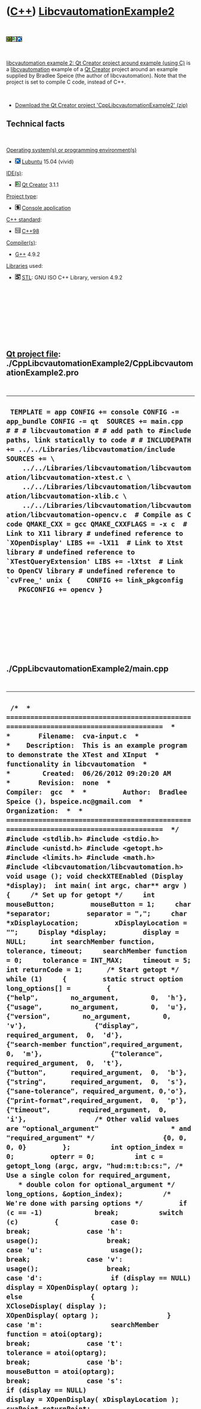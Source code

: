 
 

 

 

 

 

([C++](Cpp.md)) [LibcvautomationExample2](CppLibcvautomationExample2.md)
==========================================================================

 

![Qt](PicQt.png)![Qt
Creator](PicQtCreator.png)![Lubuntu](PicLubuntu.png)

 

[libcvautomation example 2: Qt Creator project around example (using
C)](CppLibcvautomationExample2.md) is a
[libcvautomation](CppLibcvautomation.md) example of a [Qt
Creator](CppQtCreator.md) project around an example supplied by Bradlee
Speice (the author of libcvautomation). Note that the project is set to
compile C code, instead of C++.

 

-   [Download the Qt Creator project
    'CppLibcvautomationExample2' (zip)](CppLibcvautomationExample2.zip)

Technical facts
---------------

 

[Operating system(s) or programming environment(s)](CppOs.md)

-   ![Lubuntu](PicLubuntu.png) [Lubuntu](CppLubuntu.md) 15.04 (vivid)

[IDE(s)](CppIde.md):

-   ![Qt Creator](PicQtCreator.png) [Qt Creator](CppQtCreator.md) 3.1.1

[Project type](CppQtProjectType.md):

-   ![console](PicConsole.png) [Console
    application](CppConsoleApplication.md)

[C++ standard](CppStandard.md):

-   ![C++98](PicCpp98.png) [C++98](Cpp98.md)

[Compiler(s)](CppCompiler.md):

-   [G++](CppGpp.md) 4.9.2

[Libraries](CppLibrary.md) used:

-   ![STL](PicStl.png) [STL](CppStl.md): GNU ISO C++ Library, version
    4.9.2

 

 

 

 

 

[Qt project file](CppQtProjectFile.md): ./CppLibcvautomationExample2/CppLibcvautomationExample2.pro
----------------------------------------------------------------------------------------------------

 

  ------------------------------------------------------------------------------------------------------------------------------------------------------------------------------------------------------------------------------------------------------------------------------------------------------------------------------------------------------------------------------------------------------------------------------------------------------------------------------------------------------------------------------------------------------------------------------------------------------------------------------------------------------------------------------------------------------------------------------------------------------------------------------------------------------------------------------------------------------
  ``  TEMPLATE = app CONFIG += console CONFIG -= app_bundle CONFIG -= qt  SOURCES += main.cpp  # # # libcvautomation # # add path to #include paths, link statically to code # # INCLUDEPATH += ../../Libraries/libcvautomation/include SOURCES += \     ../../Libraries/libcvautomation/libcvautomation/libcvautomation-xtest.c \     ../../Libraries/libcvautomation/libcvautomation/libcvautomation-xlib.c \     ../../Libraries/libcvautomation/libcvautomation/libcvautomation-opencv.c  # Compile as C code QMAKE_CXX = gcc QMAKE_CXXFLAGS = -x c  # Link to X11 library # undefined reference to `XOpenDisplay' LIBS += -lX11  # Link to Xtst library # undefined reference to `XTestQueryExtension' LIBS += -lXtst  # Link to OpenCV library # undefined reference to `cvFree_' unix {    CONFIG += link_pkgconfig    PKGCONFIG += opencv } ``
  ------------------------------------------------------------------------------------------------------------------------------------------------------------------------------------------------------------------------------------------------------------------------------------------------------------------------------------------------------------------------------------------------------------------------------------------------------------------------------------------------------------------------------------------------------------------------------------------------------------------------------------------------------------------------------------------------------------------------------------------------------------------------------------------------------------------------------------------------------

 

 

 

 

 

./CppLibcvautomationExample2/main.cpp
-------------------------------------

 

  ------------------------------------------------------------------------------------------------------------------------------------------------------------------------------------------------------------------------------------------------------------------------------------------------------------------------------------------------------------------------------------------------------------------------------------------------------------------------------------------------------------------------------------------------------------------------------------------------------------------------------------------------------------------------------------------------------------------------------------------------------------------------------------------------------------------------------------------------------------------------------------------------------------------------------------------------------------------------------------------------------------------------------------------------------------------------------------------------------------------------------------------------------------------------------------------------------------------------------------------------------------------------------------------------------------------------------------------------------------------------------------------------------------------------------------------------------------------------------------------------------------------------------------------------------------------------------------------------------------------------------------------------------------------------------------------------------------------------------------------------------------------------------------------------------------------------------------------------------------------------------------------------------------------------------------------------------------------------------------------------------------------------------------------------------------------------------------------------------------------------------------------------------------------------------------------------------------------------------------------------------------------------------------------------------------------------------------------------------------------------------------------------------------------------------------------------------------------------------------------------------------------------------------------------------------------------------------------------------------------------------------------------------------------------------------------------------------------------------------------------------------------------------------------------------------------------------------------------------------------------------------------------------------------------------------------------------------------------------------------------------------------------------------------------------------------------------------------------------------------------------------------------------------------------------------------------------------------------------------------------------------------------------------------------------------------------------------------------------------------------------------------------------------------------------------------------------------------------------------------------------------------------------------------------------------------------------------------------------------------------------------------------------------------------------------------------------------------------------------------------------------------------------------------------------------------------------------------------------------------------------------------------------------------------------------------------------------------------------------------------------------------------------------------------------------------------------------------------------------------------------------------------------------------------------------------------------------------------------------------------------------------------------------------------------------------------------------------------------------------------------------------------------------------------------------------------------------------------------------------------------------------------------------------------------------------------------------------------------------------------------------------------------------------------------------------------------------------------------------------------------------------------------------------------------------------------------------------------------------------------------------------------------------------------------------------------------------------------------------------------------------------------------------------------------------------------------------------------------------------------------------------------------------------------------------------------------------------------------------------------------------------------------------------------------------------------------------------------------------------------------------------------------------------------------------------------------------------------------------------------------------------------------------------------------------------------------------------------------------------------------------------------------------------------------------------------------------------------------------------------------------------------------------------------------------------------------------------------------------------------------------------------------------------------------------------------------------------------------------------------------------------------------------------------------------------------------------------------------------------------------------------------------------------------------------------------------------------------------------------------------------------------------------------------------------------------------------------------------------------------------------------------------------------------------------------------------------------------------------------------------------------------------------------------------------------------------------------------------------------------------------------------------------------------------------------------------------------------------------------------------------------------------------------------------------------------------------------------------------------------------------------------------------------------------------------------------------------------------------------------------------------------------------------------------------------------------------------------------------------------------------------------------------------------------------------------------------------------------------------------------------------------------------------------------------------------------------------------------------------------------------------------------------------------------------------------------------------------------------------------------------------------------------------------------------------------------------------------------------------------------------------------------------------------------------------------------------------------------------------------------------------------------------------------------------------------------------------------------------------------------------------------------------------------------------------------------------------------------------------------------------------------------------------------------------------------------------------------------------------------------------------------------------------------------------------------------------------------------------------------------------------------------------------------------------------------------------------------------------------------------------------------------------------------------------------------------------------------------------------------------------------------------------------------------------------------------------------------------------------------------------------------------------------------------------------------------------------------------------------------------------------------------------------------------------------------------------------------------------------------------------------------------------------------------------------------------------------------------------------------------------------------------------------------------------------------------------------------------------------------------------------------------------------------------------------------------------------------------------------------------------------------------------------------------------------------------------------------------------------------------------------------------------------------------------------------------------------------------------------------------------------------------------------------------------------------------------------------------------------------------------------------------------------------------------------------------------------------------------------------------------------------------------------------------------------------------------------------------------------------------------------------------------------------------------------------------------------------------------------------------------------------------------------------------------------------------------------------------------------------------------------------------------------------------------------------------------------------------------------------------------------------------------------------------------------------------------------------------------------------------------------------------------------------------------------------------------------------------------------------------------------------------------------------------------------------------------------------------------------------------------------------------------------------------------------------------------------------------------------------------------------------------------------------------------------------------------------------------------------------------------------------------------------------------------------------------------------------------------------------------------------------------------------------------------------------------------------------------------------------------------------------------------------------------------------------------------------------------------------------------------------------------------------------------------
  ``  /*  * =====================================================================================  *  *       Filename:  cva-input.c  *  *    Description:  This is an example program to demonstrate the XTest and XInput  *                  functionality in libcvautomation  *  *        Created:  06/26/2012 09:20:20 AM  *       Revision:  none  *       Compiler:  gcc  *  *         Author:  Bradlee Speice (), bspeice.nc@gmail.com  *   Organization:  *  * =====================================================================================  */ #include <stdlib.h> #include <stdio.h> #include <unistd.h> #include <getopt.h> #include <limits.h> #include <math.h>  #include <libcvautomation/libcvautomation.h>  void usage (); void checkXTEEnabled (Display *display);  int main( int argc, char** argv ) {     /* Set up for getopt */     int mouseButton;         mouseButton = 1;     char *separator;         separator = ",";     char *xDisplayLocation;         xDisplayLocation = "";     Display *display;         display = NULL;      int searchMember function, tolerance, timeout;     searchMember function = 0;     tolerance = INT_MAX;     timeout = 5;      int returnCode = 1;      /* Start getopt */     while (1)     {         static struct option long_options[] =         {                 {"help",        no_argument,        0,  'h'},                 {"usage",       no_argument,        0,  'u'},                 {"version",        no_argument,        0,  'v'},                 {"display",     required_argument,  0,  'd'},                 {"search-member function",required_argument,    0,  'm'},                 {"tolerance",   required_argument,  0,  't'},                 {"button",      required_argument,  0,  'b'},                 {"string",      required_argument,  0,  's'},                 {"sane-tolerance", required_argument, 0,'o'},                 {"print-format",required_argument,  0,  'p'},                 {"timeout",       required_argument,  0,  'i'},                 /* Other valid values are "optional_argument"                  * and "required_argument" */                 {0, 0, 0, 0}         };          int option_index = 0;         opterr = 0;          int c = getopt_long (argc, argv, "hud:m:t:b:cs:", /* Use a single colon for required_argument,                                                            * double colon for optional_argument */                             long_options, &option_index);          /* We're done with parsing options */         if (c == -1)             break;          switch (c)         {             case 0:                 break;              case 'h':                 usage();                 break;              case 'u':                 usage();                 break;              case 'v':                 usage();                 break;              case 'd':                 if (display == NULL)                     display = XOpenDisplay( optarg );                 else                 {                     XCloseDisplay( display );                     XOpenDisplay( optarg );                 }              case 'm':                 searchMember function = atoi(optarg);                 break;              case 't':                 tolerance = atoi(optarg);                 break;              case 'b':                 mouseButton = atoi(optarg);                 break;              case 's':                 if (display == NULL)                     display = XOpenDisplay( xDisplayLocation );                 cvaPoint returnPoint;                 returnPoint = xte_commandString( display, optarg, mouseButton, searchMember function, tolerance, timeout );                  if (returnPoint.x == -2 && returnPoint.y == -2)                 {                     /* Not an error, just that the command didn't use returnPoint */                     printf("%s\n", optarg);                     returnCode = 0;                 }                  else if (returnPoint.x != -1 && returnPoint.y != -1)                 {                     printf("%s%s%i%s%i\n", optarg, separator, returnPoint.x, separator, returnPoint.y);                     returnCode = 0;                 }                  break;              case 'o':                 tolerance = atoi(optarg);                 /* Provide a more sane way to configure tolerance:                  * --sane-tolerance=100 ~= INT_MAX */                 tolerance = pow(1.2397076, tolerance);                 break;              case 'i':                 timeout = atoi(optarg);                 break;              case '?':                 /* Error routine */                 break;              default:                 fprintf( stderr, "Unknown option..." );                 exit(0);         };     }      if ( display != NULL )         XCloseDisplay( display );      return returnCode; }  /*  * ===  FUNCTION  ======================================================================  *         Name:  usage  *  Description:  I really shouldn't need to write this  * =====================================================================================  */ void usage ( ) {         fprintf( stderr, "\ Libcvautomation version: %s\n\ cva-input -s <command_string>\n\ \n\ The cva-input program demonstrates the XTest section of libcvautomation.\n\ The return code is 1 if there are no commands given, or if all commands fail.\n\ It is 0 otherwise.\n\ \n\ Usage: \n\ \n\ \t-h, --help:\t\tDisplay this usage message.\n\ \t-u, --usage:\t\tDisplay this usage message.\n\ \t-d, --display:\t\tSpecify the X display to use.\n\ \t-m, --search-member function:\tSpecify a member function to search by. See `cva-match --help\'\n\ \t\t\t\tfor more information on this.\n\ \t-t, --tolerance:\tSpecify how strict the match is.\n\ \t-b, --button:\t\tSpecify the mouse button to press (default 1).\n\ \t-c, --center:\t\tInstead of matching the top-left corner of an image,\n\ \t\t\t\tmatch the center of the image.\n\ \t-o, --sane-tolerance:\tSet the tolerance using a scale of 1-100,\n\ \t-i, --timeout:\t\tSpecify the timeout to use when using the 'waitfor' function\n\ \t-s, --string:\t\tCommand string - see below.\n\ \t\t\t\tPlease make sure to use the '-t' or '-o' options when using this.\n\ \n\ This program works kind of like a mini-language. All options\n\ are parsed left-to-right, and executed right there. Thus, specifying \"--display\"\n\ at different places in the options will cause this program to use the most recent\n\ given display.\n\ Available commands:\n\ \tmouseclick:\tClick the mouse in-place.\n\ \timouseclick:\tClick the mouse at an image's top-left corner.\n\ \ticmouseclick:\tClick the mouse at an image's center.\n\ \tmousexy:\tMove the mouse to the given coordinate.\n\ \tmouserxy:\tMove the mouse by the given x and y values (relative motion).\n\ \tmouseimage:\tMove the mouse to an image's top-left corner.\n\ \tcmouseimage:\tMove the mouse to an image's center.\n\ \tmousedown:\tPush and leave down a mouse button.\n\ \tmouseup:\tRelease a mouse button.\n\ \tmousejiggle:\tJiggle the mouse (helps to activate some widgets).\n\ \tmousescrollu:\tScroll the mouse wheel up.\n\ \tmousescrolld:\tScroll the mouse wheel down.\n\ \tmouselocation:\tReturn the location of the mouse.\n\ \tkeyclick:\tClick a keyboard button.\n\ \tkeydown:\tPush and leave down a keyboard button.\n\ \tkeyup:\tRelease a keyboard button.\n\ \tkeystring:\tInput a string of keys to X11.\n\ \twaitfor:\tWait for an image to be displayed.\n\ \n\ If you have any questions, comments, concerns, email <%s>.\n\n", LIBCVAUTOMATION_VERSION, LIBCVAUTOMATION_BUGREPORT );      exit (0);  }       /* -----  end of function usage  ----- */  void checkXTEEnabled ( Display *display ) {     /* Make sure we have the XTest Extensions enabled.      * This is a quick wrapper. */     if (! xte_XTestSupported( display ))     {         printf("The XTest extension is not supported! Aborting...");         exit(255);     } }  /* Doxygen Information */ /** \file cva-input.c  * \brief The cva-input program to demonstrate Libcvautomation's XTest functionality  * \author Bradlee Speice <bspeice@uncc.edu>  */  /* The biggest purpose of documenting this code is to trick doxygen into making a man page for it. */ /** \page cva-input  *  * \author Bradlee Speice <bspeice@uncc.edu>  * \section usage Usage:  * This program works kind of like a mini-language. All options are parsed left-to-right, and executed right there. Thus, specifying "--display" at different places in the options will cause this program to use the most recent given display.  * The return code is 1 if there are no commands given, or if all commands fail. It is 0 otherwise.  * \section example Example Usage:  * Click the mouse:  *  * cva-input -s 'click 1'  *  * Press key 'a':  *  * cva-input -s 'keyclick a'  *  * \section options Full Options:  *  * -h, --help:            Display this usage message.  *  * -u, --usage:           Display this usage message.  *  * -d, --display:     Specify the X display to use.  *  * -m, --search-member function:  Specify a member function to search by. See <tt>cva-match --help</tt> for more information on this.  *  * -t, --tolerance:       Specify how strict the match is.  *  * -b, --button:      Specify the mouse button to press (default 1).  *  * -c, --center:      Instead of matching the top-left corner of an image, match the center of the image.  *  * -o, --sane-tolerance: Set the tolerance using a scale of 1-100, rather than INT_MIN to INT_MAX (100 ~= INT_MAX)  *  * -s, --string:      Command string - see below.  *  * -i, --timeout:       Specify the timeout to use when using the 'waitfor' command  *  *  * \section commands Full Command List:  * \c mouseclick:   Click the mouse in-place.  *  * \c imouseclick:  Click the mouse at an image's top-left corner.  *  * \c icmouseclick: Click the mouse at an image's center.  *  * \c mousexy:  Move the mouse to the given coordinate.  *  * \c mouserxy: Move the mouse by the given x and y values (relative motion).  *  * \c mouseimage:   Move the mouse to an image's top-left corner.  *  * \c cmouseimage:  Move the mouse to an image's center.  *  * \c mousedown:    Push and leave down a mouse button.  *  * \c mouseup:  Release a mouse button.  *  * \c mousejiggle:  Jiggle the mouse (helps to activate some widgets).  *  * \c mousescrollu: Scroll the mouse wheel up  *  * \c mousescrolld: Scroll the mouse wheel down  *  * \c mouselocation: Return the current location of the mouse  *  * \c keyclick: Click a keyboard button.  *  * \c keydown:  Push and leave down a keyboard button.  *  * \c keyup:    Release a keyboard button.  *  * \c keystring:    Input a string of keys to X11.  *  * \c waitfor:  Wait for an image to be displayed  *  * \section contact Contact Information:  * Questions? Comments? Concerns? Suggestions? Send all feedback to Bradlee Speice at <bspeice@uncc.edu>  */ ``
  ------------------------------------------------------------------------------------------------------------------------------------------------------------------------------------------------------------------------------------------------------------------------------------------------------------------------------------------------------------------------------------------------------------------------------------------------------------------------------------------------------------------------------------------------------------------------------------------------------------------------------------------------------------------------------------------------------------------------------------------------------------------------------------------------------------------------------------------------------------------------------------------------------------------------------------------------------------------------------------------------------------------------------------------------------------------------------------------------------------------------------------------------------------------------------------------------------------------------------------------------------------------------------------------------------------------------------------------------------------------------------------------------------------------------------------------------------------------------------------------------------------------------------------------------------------------------------------------------------------------------------------------------------------------------------------------------------------------------------------------------------------------------------------------------------------------------------------------------------------------------------------------------------------------------------------------------------------------------------------------------------------------------------------------------------------------------------------------------------------------------------------------------------------------------------------------------------------------------------------------------------------------------------------------------------------------------------------------------------------------------------------------------------------------------------------------------------------------------------------------------------------------------------------------------------------------------------------------------------------------------------------------------------------------------------------------------------------------------------------------------------------------------------------------------------------------------------------------------------------------------------------------------------------------------------------------------------------------------------------------------------------------------------------------------------------------------------------------------------------------------------------------------------------------------------------------------------------------------------------------------------------------------------------------------------------------------------------------------------------------------------------------------------------------------------------------------------------------------------------------------------------------------------------------------------------------------------------------------------------------------------------------------------------------------------------------------------------------------------------------------------------------------------------------------------------------------------------------------------------------------------------------------------------------------------------------------------------------------------------------------------------------------------------------------------------------------------------------------------------------------------------------------------------------------------------------------------------------------------------------------------------------------------------------------------------------------------------------------------------------------------------------------------------------------------------------------------------------------------------------------------------------------------------------------------------------------------------------------------------------------------------------------------------------------------------------------------------------------------------------------------------------------------------------------------------------------------------------------------------------------------------------------------------------------------------------------------------------------------------------------------------------------------------------------------------------------------------------------------------------------------------------------------------------------------------------------------------------------------------------------------------------------------------------------------------------------------------------------------------------------------------------------------------------------------------------------------------------------------------------------------------------------------------------------------------------------------------------------------------------------------------------------------------------------------------------------------------------------------------------------------------------------------------------------------------------------------------------------------------------------------------------------------------------------------------------------------------------------------------------------------------------------------------------------------------------------------------------------------------------------------------------------------------------------------------------------------------------------------------------------------------------------------------------------------------------------------------------------------------------------------------------------------------------------------------------------------------------------------------------------------------------------------------------------------------------------------------------------------------------------------------------------------------------------------------------------------------------------------------------------------------------------------------------------------------------------------------------------------------------------------------------------------------------------------------------------------------------------------------------------------------------------------------------------------------------------------------------------------------------------------------------------------------------------------------------------------------------------------------------------------------------------------------------------------------------------------------------------------------------------------------------------------------------------------------------------------------------------------------------------------------------------------------------------------------------------------------------------------------------------------------------------------------------------------------------------------------------------------------------------------------------------------------------------------------------------------------------------------------------------------------------------------------------------------------------------------------------------------------------------------------------------------------------------------------------------------------------------------------------------------------------------------------------------------------------------------------------------------------------------------------------------------------------------------------------------------------------------------------------------------------------------------------------------------------------------------------------------------------------------------------------------------------------------------------------------------------------------------------------------------------------------------------------------------------------------------------------------------------------------------------------------------------------------------------------------------------------------------------------------------------------------------------------------------------------------------------------------------------------------------------------------------------------------------------------------------------------------------------------------------------------------------------------------------------------------------------------------------------------------------------------------------------------------------------------------------------------------------------------------------------------------------------------------------------------------------------------------------------------------------------------------------------------------------------------------------------------------------------------------------------------------------------------------------------------------------------------------------------------------------------------------------------------------------------------------------------------------------------------------------------------------------------------------------------------------------------------------------------------------------------------------------------------------------------------------------------------------------------------------------------------------------------------------------------------------------------------------------------------------------------------------------------------------------------------------------------------------------------------------------------------------------------------------------------------------------------------------------------------------------------------------------------------------------------------------------------------------------------------------------------------------------------------------------------------------------------------------------------------------------------------------------------------------------------------------------------------------------------------------------------------------------------------------------------------------------------------------------------------------------------------------------------------------------------------------------------------------------------------------------------------------------------------------------------------------------------------------------------------------------------------------------------------------------------

 

 

 

 

 

./CppLibcvautomationExample2/CppLibcvautomationExample2.sh
----------------------------------------------------------

 

  ----------------------------------------------------------------------------------------------------------------------------------------------------------------------------------------------------------------------
  ` #!/bin/sh ./CppLibcvautomationExample2 -s "mouselocation"  ./CppLibcvautomationExample2 -s "mousexy 100 100"  ./CppLibcvautomationExample2 -s "mouseclick" ./CppLibcvautomationExample2 -s "mouselocation"   exit`
  ----------------------------------------------------------------------------------------------------------------------------------------------------------------------------------------------------------------------

 

 

 

 

 

 

This page has been created by the [tool](Tools.md)
[CodeToHtml](ToolCodeToHtml.md)
